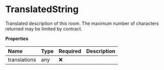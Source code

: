 # TranslatedString

Translated description of this room. The maximum number of characters returned may be limited by contract.

**Properties**

| Name         | Type | Required | Description |
| :----------- | :--- | :------- | :---------- |
| translations | any  | ❌       |             |

<!-- This file was generated by liblab | https://liblab.com/ -->
